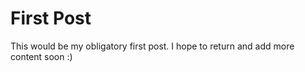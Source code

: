 # First Post


This would be my obligatory first post. I hope to return and add more content soon :)
